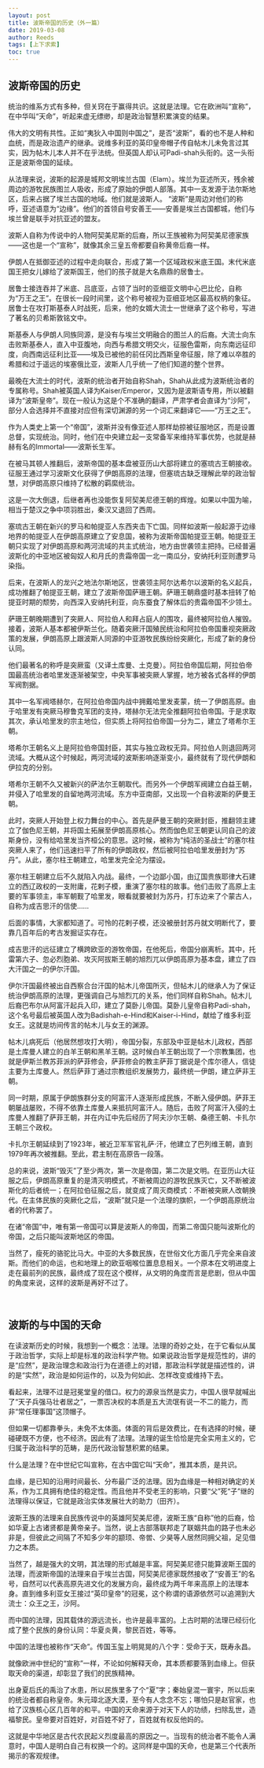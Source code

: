 ```yaml
---
layout: post
title: 波斯帝国的历史（外一篇）
date: 2019-03-08
author: Reeds
tags: [上下求索]
toc: true
---
```


## 波斯帝国的历史

统治的维系方式有多种，但关窍在于赢得共识。这就是法理。它在欧洲叫“宣称”，在中华叫“天命”，听起来虚无缥缈，却是政治智慧积累演变的结果。

伟大的文明有共性。正如“夷狄入中国则中国之”，是否“波斯”，看的也不是人种和血统，而是政治遗产的继承。说维多利亚的英印皇帝帽子传自帖木儿未免言过其实，因为帖木儿本人并不在乎法统。但英国人却认可Padi-shah头衔的。这一头衔正是波斯帝国的延续。

从法理来说，波斯的起源是城邦文明埃兰古国（Elam）。埃兰为亚述所灭，残余被周边的游牧民族图兰人吸收，形成了原始的伊朗人部落。其中一支发源于法尔斯地区，后来占据了埃兰古国的地域。他们就是波斯人。 “波斯”是周边对他们的称呼，亚述语意为“边缘”。他们的首领自号安善王——安善是埃兰古国都城，他们与埃兰曾是联手对抗亚述的盟友。

 波斯人自称为传说中的人物阿契美尼斯的后裔，所以王族被称为阿契美尼德家族——这也是一个“宣称”，就像其余三皇五帝都要自称黄帝后裔一样。

伊朗人在抵御亚述的过程中走向联合，形成了第一个区域政权米底王国。末代米底国王把女儿嫁给了波斯国王，他们的孩子就是大名鼎鼎的居鲁士。

 居鲁士接连吞并了米底、吕底亚，占领了当时的亚细亚文明中心巴比伦，自称为“万王之王”。在很长一段时间里，这个称号被视为亚细亚地区最高权柄的象征。居鲁士在攻打斯基泰人时战死，后来，他的女婿大流士一世继承了这个称号，写进了著名的贝希斯敦铭文中。

 斯基泰人与伊朗人同族同源，是没有与埃兰文明融合的图兰人的后裔。大流士向东击败斯基泰人，直入中亚腹地，向西与希腊文明交火，征服色雷斯，向东南远征印度，向西南远征利比亚——埃及已被他的前任冈比西斯皇帝征服，除了难以卒胜的希腊和过于遥远的埃塞俄比亚，波斯人几乎统一了他们知道的整个世界。

 最晚在大流士的时代，波斯的统治者开始自称Shah，Shah从此成为波斯统治者的专属称号。Shah被英国人译为Kaiser/Emperor，又因为是波斯语专用，所以被翻译为“波斯皇帝”。现在一般认为这是个不准确的翻译，严肃学者会直译为“沙阿”，部分人会选择并不直接对应但有深切渊源的另一个词汇来翻译它——“万王之王”。

 作为人类史上第一个“帝国”，波斯并没有像亚述人那样劫掠被征服地区，而是设置总督，实现统治。同时，他们在中央建立起一支常备军来维持军事优势，也就是赫赫有名的Immortal——波斯长生军。

 在被马其顿人推翻后，波斯帝国的基本盘被亚历山大部将建立的塞琉古王朝接收。征服王通过学习波斯文化获得了伊朗高原的法理，但塞琉古缺乏理解此举的政治智慧，对伊朗高原只维持了松散的羁縻统治。

 这是一次大倒退，后继者再也没能恢复阿契美尼德王朝的辉煌。如果以中国为喻，相当于楚汉之争中项羽胜出，秦汉又退回了西周。

 塞琉古王朝在新兴的罗马和帕提亚人东西夹击下亡国。同样如波斯一般起源于边缘地界的帕提亚人在伊朗高原建立了安息国，被称为波斯帝国帕提亚王朝。帕提亚王朝只实现了对伊朗高原和两河流域的共主式统治，地方由世袭领主把持。已经普遍波斯化的中亚地区被匈奴人和月氏的贵霜帝国一北一南瓜分，安纳托利亚则遭罗马染指。

 后来，在波斯人的龙兴之地法尔斯地区，世袭领主阿尔达希尔以波斯的名义起兵，成功推翻了帕提亚王朝，建立了波斯帝国萨珊王朝。萨珊王朝鼎盛时基本扭转了帕提亚时期的颓势，向西深入安纳托利亚，向东蚕食了解体后的贵霜帝国不少领土。

 萨珊王朝晚期遭到了突厥人、阿拉伯人和拜占庭人的围攻，最终被阿拉伯人摧毁。接着，波斯人基本都被伊斯兰化。随着突厥汗国殖民统治和阿拉伯帝国重视突厥政策的发展，伊朗高原上跟波斯人同源的中亚游牧民族纷纷突厥化，形成了新的身份认同。

他们最著名的称呼是突厥蛮（又译土库曼、土克曼）。阿拉伯帝国后期，阿拉伯帝国最高统治者哈里发逐渐被架空，中央军事被突厥人掌握，地方被各式各样的伊朗军阀割据。

 其中一名军阀塔赫尔，在阿拉伯帝国内战中拥戴哈里发麦蒙，统一了伊朗高原。由于哈里发有突厥马穆鲁克军团的支持，塔赫尔无法完全推翻阿拉伯帝国。于是求取其次，承认哈里发的宗主地位，但实质上将阿拉伯帝国一分为二，建立了塔希尔王朝。

 塔希尔王朝名义上是阿拉伯帝国封臣，其实与独立政权无异。阿拉伯人则退回两河流域。大概从这个时候起，两河流域的波斯影响逐渐变小，最终就有了现代伊朗和伊拉克的分别。

 塔希尔王朝不久又被新兴的萨法尔王朝取代。而另外一个伊朗军阀建立白益王朝，并侵入了哈里发的自留地两河流域。东方中亚南部，又出现一个自称波斯的萨曼王朝。

 此时，突厥人开始登上权力舞台的中心。首先是萨曼王朝的突厥封臣，推翻领主建立了伽色尼王朝，并将国土拓展至伊朗高原核心。然而伽色尼王朝更认同自己的波斯身份，没有给哈里发当齐桓公的意思。这时候，被称为“纯洁的圣战士”的塞尔柱突厥人来了，他们迅速扫平了所有的伊朗政权，然后被阿拉伯哈里发册封为“苏丹”。从此，塞尔柱王朝建立，哈里发完全沦为摆设。

 塞尔柱王朝建立后不久就陷入内战。最终，一个边鄙小国，由辽国贵族耶律大石建立的西辽政权的一支附庸，花剌子模，重演了塞尔柱的故事。他们击败了高原上主要的军事领主，率军朝觐了哈里发，眼看就要被封为苏丹，打东边来了个蒙古人，自称为成吉思汗的信使……

 后面的事情，大家都知道了。可怜的花剌子模，还没被册封苏丹就文明断代了，要靠几百年后的考古发掘证实存在。 

成吉思汗的远征建立了横跨欧亚的游牧帝国，在他死后，帝国分崩离析。其中，托雷第六子、忽必烈胞弟、攻灭阿拔斯王朝的旭烈兀以伊朗高原为基本盘，建立了四大汗国之一的伊尔汗国。

 伊尔汗国最终被出自西察合台汗国的帖木儿帝国所灭，但帖木儿的继承人为了保证统治伊朗高原的法理，更强调自己与旭烈兀的关系，他们同样自称Shah。帖木儿后裔巴布尔从阿富汗起兵入印，建立了莫卧儿帝国。莫卧儿皇帝自称Padi-shah，这个名号最后被英国人改为Badishah-e-Hind和Kaiser-i-Hind，献给了维多利亚女王。这就是坊间传言的帖木儿与女王的渊源。

 帖木儿病死后（他居然想攻打大明），帝国分裂，东部及中亚是帖木儿政权，西部是土库曼人建立的白羊王朝和黑羊王朝。这时候白羊王朝出现了一个宗教集团，也就是伊斯兰教苏菲派的萨菲修会，萨菲修会的教主萨菲丁据说是个库尔德人，信徒主要为土库曼人。然后萨菲丁通过宗教组织发展势力，最终统一伊朗，建立萨非王朝。

 同一时期，原属于伊朗族群分支的阿富汗人逐渐形成民族，不断入侵伊朗。萨菲王朝屡战屡败，不得不依靠土库曼人来抵抗阿富汗人。随后，击败了阿富汗入侵的土库曼人推翻了萨菲王朝，并在内讧中先后经历了阿夫沙尔王朝、桑德王朝、卡扎尔王朝三个政权。

卡扎尔王朝延续到了1923年，被近卫军军官礼萨·汗，他建立了巴列维王朝，直到1979年再次被推翻。至此，君主制在高原告一段落。

 总的来说，波斯“毁灭”了至少两次，第一次是帝国，第二次是文明。在亚历山大征服之后，伊朗高原重复的是清灭明模式，不断被周边的游牧民族灭亡，又不断被波斯化的后者统一；在阿拉伯征服之后，就变成了周灭商模式：不断被突厥人改朝换代。在主体民族的突厥化之后，“波斯”就只是一个法理的旗帜，一个伊朗高原统治者的代称罢了。

 在诸“帝国”中，唯有第一帝国可以算是波斯人的帝国，而第二帝国只能叫波斯化的帝国，之后只能叫波斯地区的帝国。

 当然了，瘦死的骆驼比马大。中亚的大多数民族，在世俗文化方面几乎完全来自波斯。而他们的命运，也和地理上的欧亚咽喉位置息息相关。一个原本在文明进度上走在最前列的民族，最终成了现在这个模样，从文明的角度而言是悲剧，但从中国的角度来说，这样的波斯是再好不过了。

<br>

## 波斯的与中国的天命

在读波斯历史的时候，我想到一个概念：法理。法理的奇妙之处，在于它看似从属于政治哲学，实际上却是标准的政治科学产物。如果说政治哲学是规范性的，讲的是“应然”，是政治理念和政治行为在道德上的对错，那政治科学就是描述性的，讲的是“实然”，政治是如何运作的，以及为何如此、怎样改变或维持下去。

看起来，法理不过是冠冕堂皇的借口。权力的源泉当然是实力，中国人很早就喊出了“天子兵强马壮者居之”，一票否决权的本质是五大流氓有说一不二的能力，而非“常任理事国”这顶帽子。

但如果一切都靠拳头，未免不太体面。体面的背后是效费比，在有选择的时候，硬碰硬既不方便，也不经济。因此有了法理。法理的诞生恰恰是完全实用主义的，它归属于政治科学的范畴，是历代政治智慧积累的结果。

什么是法理？在中世纪它叫宣称，在古中国它叫“天命”，推其本质，是共识。

血缘，是已知的沿用时间最长、分布最广泛的法理。因为血缘是一种相对确定的关系，作为工具拥有绝佳的稳定性。而且他并不受老王的影响，只要“父”死“子”继的法理得以保证，它就是政治实体发展壮大的助力（田齐）。

波斯王族的法理来自民族传说中的英雄阿契美尼德，波斯王族“自称”他的后裔，恰如华夏上古诸贤都是黄帝亲子。当然，说上古部落联邦走了联姻共血的路子也未必非是，但彼此之间隔了不知多少年的颛顼、帝喾、少昊等人居然同拥父祖，足见借力之本质。

当然了，越是强大的文明，其法理的形式越是丰富。阿契美尼德只能算波斯王国的法理，而波斯帝国的法理来自于埃兰古国，阿契美尼德家既然接收了“安善王”的名号，自然可以代表高原先进文化的发展方向，最终成为两千年来高原上的法理本身。直到维多利亚女王接过“英印皇帝”的冠冕，这个称谓的语源依然可以追溯到大流士：众王之王，沙阿。

而中国的法理，因其载体的源远流长，也许是最丰富的。上古时期的法理已经衍化成了整个民族的身份认同：华夏炎黄，黎民百姓，等等。

中国的法理也被称作“天命”。传国玉玺上明晃晃的八个字：受命于天，既寿永昌。

就像欧洲中世纪的“宣称”一样，不论如何解释天命，其本质都要落到血缘上。但获取天命的渠道，却彰显了我们的民族精神。

出身夏后氏的禹治了水患，所以民族里多了个“夏”字；秦始皇混一寰宇，所以后来的统治者都自称皇帝。朱元璋北逐大漠，至今有人念念不忘；哪怕只是赵官家，也给了汉族核心区几百年的和平。中国的天命来源于对天下人的功绩，扫除乱世，造福黎民。皇帝要对百姓好，对百姓不好了，百姓就有权反他妈的。

这就是中华地区是古代农民起义烈度最高的原因之一。当现有的统治者不能令人满意时，中国人是明白自己有权换一个的。这同样是中国的天命，也是第三个代表所揭示的客观规律。